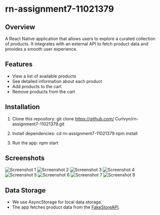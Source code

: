 # rn-assignment7-11021379
## Overview
A React Native application that allows users to explore a curated collection of products. It integrates with an external API to fetch product data and provides a smooth user experience.

## Features

- View a list of available products
- See detailed information about each product
- Add products to the cart
- Remove products from the cart

## Installation

1. Clone this repository:
   git clone https://github.com/ Curlvyn/rn-assignment7-11021379.git


2. Install dependencies:
   cd rn-assignment7-11021379
   npm install

3. Run the app:
   npm start

## Screenshots
![Screenshot 1](https://github.com/user-attachments/assets/e5f97402-abda-4214-a08e-e2471f8a6fcd)
![Screenshot 2](https://github.com/user-attachments/assets/5118e27d-1f9b-4a4d-aa74-a550ccdc4faa)
![Screenshot 3](https://github.com/user-attachments/assets/a7a34879-c24f-45e6-991a-4d3d0679df06)
![Screenshot 4](https://github.com/user-attachments/assets/93032411-7a33-449d-bd3a-b40ae018d76e)
![Screenshot 5](https://github.com/user-attachments/assets/12b59ee7-8ecd-4bf9-8e6c-b2369990fbb2)
![Screenshot 6](https://github.com/user-attachments/assets/9b476bbf-a61a-418a-9d5f-c0ab461a23f5)
![Screenshot 7](https://github.com/user-attachments/assets/285e620e-80d9-4a7c-beb0-3270f55ad178)
![Screenshot 8](https://github.com/user-attachments/assets/af4bd7da-60ba-4e8c-9f8c-36e6cc2dadf2)






## Data Storage

- We use AsyncStorage for local data storage.
- The app fetches product data from the [FakeStoreAPI](https://fakestoreapi.com).
